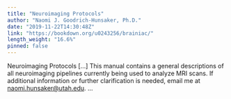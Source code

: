 ```yaml
---
title: "Neuroimaging Protocols"
author: "Naomi J. Goodrich-Hunsaker, Ph.D."
date: "2019-11-22T14:30:48Z"
link: "https://bookdown.org/u0243256/brainiac/"
length_weight: "16.6%"
pinned: false
---
```


Neuroimaging Protocols [...] This manual contains a general descriptions of all neuroimaging pipelines currently being used to analyze MRI scans. If additional information or further clarification is needed, email me at naomi.hunsaker@utah.edu. ...
